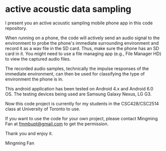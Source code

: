 # active acoustic data sampling

I present you an active acoustic sampling mobile phone app in this code repository. 

When running on a phone, the code will actively send an audio signal to the environment to probe the phone's immediate surrounding environment and record it as a wav file in the SD card. 
Thus, make sure the phone has an SD card in it. You might need to use a file managing app (e.g., File Manager HD) to view the captured audio files. 

The recorded audio samples, technically the impulse responses of the immediate environment, can then be used for classifying the type of environment the phone is in.

This android application has been tested on Android 4.x and Android 6.0 OS. The testing devices being used are Samsung Galaxy Nexus, LG G3.  

Now this code project is currently for my students in the CSC428/CSC2514 class at University of Toronto to use. 

If you want to use the code for your own project, please contact Mingming Fan at fmmbupt@gmail.com to get the permission.

Thank you and enjoy it.

Mingming Fan
